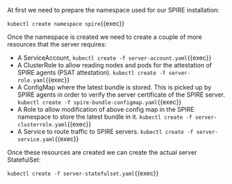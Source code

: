 At first we need to prepare the namespace used for our SPIRE installation:

`kubectl create namespace spire`{{exec}}

Once the namespace is created we need to create a couple of more resources that the server requires:

- A ServiceAccount, `kubectl create -f server-account.yaml`{{exec}}
- A ClusterRole to allow reading nodes and pods for the attestation of SPIRE agents (PSAT attestation). `kubectl create -f server-role.yaml`{{exec}}
- A ConfigMap where the latest bundle is stored. This is picked up by SPIRE agents in order to verify the server certificate of the SPIRE server. `kubectl create -f spire-bundle-configmap.yaml`{{exec}}
- A Role to allow modification of above config map in the SPIRE namespace to store the latest bundle in it. `kubectl create -f server-clusterrole.yaml`{{exec}}
- A Service to route traffic to SPIRE servers. `kubectl create -f server-service.yaml`{{exec}}

Once these resources are created we can create the actual server StatefulSet:

`kubectl create -f server-statefulset.yaml`{{exec}}